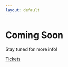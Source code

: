 ```yaml
---
layout: default
---
```

# Coming Soon
Stay tuned for more info!

<a href="{{ site.ticket_link }}">Tickets</a>
